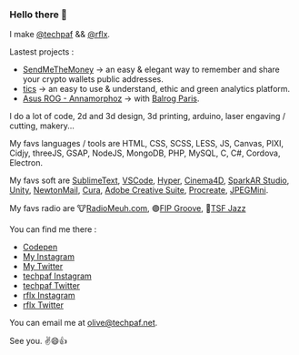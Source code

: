 ### Hello there 👋

I make [@techpaf](https://techpaf.net) && [@rflx](https://rflx.studio).
<!-- ![alt text](https://raw.githubusercontent.com/tsbits/tsbits/master/techpaf.png) ![alt text](https://raw.githubusercontent.com/tsbits/tsbits/master/rflx.png) -->

Lastest projects :
- [SendMeTheMoney](https://sendmethe.money/?tc=git-tsb) -> an easy & elegant way to remember and share your crypto wallets public addresses.  
- [tics](https://get-tics.com/?tc=tsb-git) -> an easy to use & understand, ethic and green analytics platform.  
- [Asus ROG - Annamorphoz](https://annamorphoz.com/?tc=git-tsb) -> with [Balrog Paris](https://balrog-paris.com/?tc=git-tsb).  

I do a lot of code, 2d and 3d design, 3d printing, arduino, laser engaving / cutting, makery...

My favs languages / tools are HTML, CSS, SCSS, LESS, JS, Canvas, PIXI, Cidjy, threeJS, GSAP, NodeJS, MongoDB, PHP, MySQL, C, C#, Cordova, Electron.

My favs soft are [SublimeText](https://www.sublimetext.com/), [VSCode](https://code.visualstudio.com/), [Hyper](https://hyper.is/), [Cinema4D](https://www.maxon.net/fr/cinema-4d), [SparkAR Studio](https://sparkar.facebook.com/ar-studio/), [Unity](http://unity.com/), [NewtonMail](https://newtonhq.com/), [Cura](https://ultimaker.com/fr/software/ultimaker-cura), [Adobe Creative Suite](https://www.adobe.com/fr/creativecloud.html), [Procreate](https://procreate.art/), [JPEGMini](https://www.jpegmini.com/). 

My favs radio are 🐮[RadioMeuh.com](https://www.radiomeuh.com/),  🟣[FIP Groove](https://www.fip.fr/groove/webradio), 🎷[TSF Jazz](https://www.tsfjazz.com/)

You can find me there :
- [Codepen](https://codepen.io/tsbits/)
- [My Instagram](https://www.instagram.com/_tsbits/)
- [My Twitter](https://twitter.com/_tsbits)
- [techpaf Instagram](https://www.instagram.com/_techpaf/)
- [techpaf Twitter](https://twitter.com/_techpaf)
- [rflx Instagram](https://www.instagram.com/rflx_studio/)
- [rflx Twitter](https://twitter.com/rflxstudio)

You can email me at olive@techpaf.net.

See you. ✌😄👍

<!--
**tsbits/tsbits** is a ✨ _special_ ✨ repository because its `README.md` (this file) appears on your GitHub profile.

Here are some ideas to get you started:

- 🔭 I’m currently working on ...
- 🌱 I’m currently learning ...
- 👯 I’m looking to collaborate on ...
- 🤔 I’m looking for help with ...
- 💬 Ask me about ...
- 📫 How to reach me: ...
- 😄 Pronouns: ...
- ⚡ Fun fact: ...
-->
